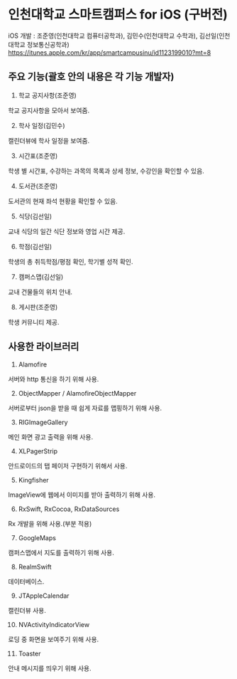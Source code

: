 # 인천대학교 스마트캠퍼스 for iOS (구버전)

iOS 개발 : 조준영(인천대학교 컴퓨터공학과), 김민수(인천대학교 수학과), 김선일(인천대학교 정보통신공학과)
https://itunes.apple.com/kr/app/smartcampusinu/id1123199010?mt=8

## 주요 기능(괄호 안의 내용은 각 기능 개발자)

1. 학교 공지사항(조준영)

학교 공지사항을 모아서 보여줌.

2. 학사 일정(김민수)

캘린더뷰에 학사 일정을 보여줌.

3. 시간표(조준영)

학생 별 시간표, 수강하는 과목의 목록과 상세 정보, 수강인을 확인할 수 있음.

4. 도서관(조준영)

도서관의 현재 좌석 현황을 확인할 수 있음.

5. 식당(김선일)

교내 식당의 일간 식단 정보와 영업 시간 제공.

6. 학점(김선일)

학생의 총 취득학점/평점 확인, 학기별 성적 확인.

7. 캠퍼스맵(김선일)

교내 건물들의 위치 안내.

8. 게시판(조준영)

학생 커뮤니티 제공.

## 사용한 라이브러리

1. Alamofire

서버와 http 통신을 하기 위해 사용.

2. ObjectMapper / AlamofireObjectMapper

서버로부터 json을 받을 때 쉽게 자료를 맵핑하기 위해 사용.

3. RIGImageGallery

메인 화면 광고 출력을 위해 사용.

4. XLPagerStrip

안드로이드의 탭 페이저 구현하기 위해서 사용.

5. Kingfisher

ImageView에 웹에서 이미지를 받아 출력하기 위해 사용.

6. RxSwift, RxCocoa, RxDataSources

Rx 개발을 위해 사용.(부분 적용)

7. GoogleMaps

캠퍼스맵에서 지도를 출력하기 위해 사용.

8. RealmSwift

데이터베이스.

9. JTAppleCalendar

캘린더뷰 사용.

10. NVActivityIndicatorView

로딩 중 화면을 보여주기 위해 사용.

11. Toaster

안내 메시지를 띄우기 위해 사용.

